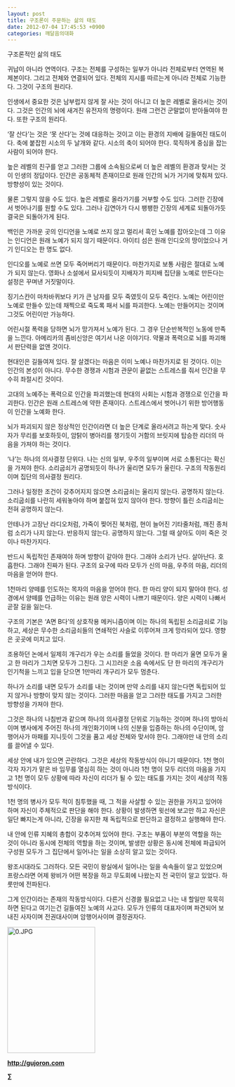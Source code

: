 ```yaml
---
layout: post
title: 구조론이 주문하는 삶의 태도
date: 2012-07-04 17:45:53 +0900
categories: 깨달음의대화
---
```

구조론적인 삶의 태도 

귀납이 아니라 연역이다. 구조는 전체를 구성하는 일부가 아니라 전체로부터 연역된 복제본이다. 그리고 전체와 연결되어 있다. 전체의 지시를 따르는게 아니라 전체로 기능한다. 그것이 구조의 원리다. 

인생에서 중요한 것은 남부럽지 않게 잘 사는 것이 아니고 더 높은 레벨로 올라서는 것이다. 그것은 인간의 뇌에 새겨진 유전자의 명령이다. 원래 그런건 군말없이 받아들여야 한다. 또한 구조의 원리다. 

‘잘 산다’는 것은 ‘못 산다’는 것에 대응하는 것이고 이는 환경의 지배에 길들여진 태도이다. 축에 붙잡힌 시소의 두 날개와 같다. 시소의 축이 되어야 한다. 묵직하게 중심을 잡는 사람이 되어야 한다. 

높은 레벨의 친구를 얻고 그러한 그룹에 소속됨으로써 더 높은 레벨의 환경과 맞서는 것이 인생의 정답이다. 인간은 공동체적 존재이므로 원래 인간의 뇌가 거기에 맞춰져 있다. 방향성이 있는 것이다. 

물론 그렇지 않을 수도 있다. 높은 레벨로 올라가기를 거부할 수도 있다. 그러한 긴장에서 벗어나기를 원할 수도 있다. 그러나 김연아가 다시 팽팽한 긴장의 세계로 되돌아가듯 결국은 되돌아가게 된다. 

백인은 가까운 곳의 인디언을 노예로 쓰지 않고 멀리서 흑인 노예를 잡아오는데 그 이유는 인디언은 원래 노예가 되지 않기 때문이다. 아이티 섬은 원래 인디오의 땅이었으나 거기 인디오는 한 명도 없다. 

인디오를 노예로 쓰면 모두 죽어버리기 때문이다. 마찬가지로 보통 사람은 절대로 노예가 되지 않는다. 영화나 소설에서 묘사되듯이 지배자가 피지배 집단을 노예로 만든다는 설정은 꾸며낸 거짓말이다. 

징기스칸이 마차바퀴보다 키가 큰 남자를 모두 죽였듯이 모두 죽인다. 노예는 어린이만 노예로 만들수 있는데 채찍으로 죽도록 패서 뇌를 파괴한다. 노예는 만들어지는 것이며 그것도 어린이만 가능하다. 

어린시절 폭력을 당하면 뇌가 망가져서 노예가 된다. 그 경우 단순반복적인 노동에 만족을 느낀다. 아메리카의 좀비신앙은 여기서 나온 이야기다. 약물과 폭력으로 뇌를 파괴해서 판단력을 없앤 것이다. 

현대인은 길들여져 있다. 잘 살겠다는 마음은 이미 노예나 마찬가지로 된 것이다. 이는 인간의 본성이 아니다. 무수한 경쟁과 시험과 관문이 끝없는 스트레스를 줘서 인간을 무수히 좌절시킨 것이다. 

고대의 노예주는 폭력으로 인간을 파괴했는데 현대의 사회는 시험과 경쟁으로 인간을 파괴한다. 인간은 원래 스트레스에 약한 존재이다. 스트레스에서 벗어나기 위한 방어행동이 인간을 노예화 한다. 

뇌가 파괴되지 않은 정상적인 인간이라면 더 높은 단계로 올라서려고 하는게 맞다. 숫사자가 무리를 보호하듯이, 암탉이 병아리를 챙기듯이 거함의 브릿지에 탑승한 리더의 마음을 가져야 하는 것이다. 

‘나’는 하나의 의사결정 단위다. 나는 신의 일부, 우주의 일부이며 서로 소통된다는 확신을 가져야 한다. 소리굽쇠가 공명되듯이 하나가 울리면 모두가 울린다. 구조의 작동원리이며 집단의 의사결정 원리다. 

그러나 일정한 조건이 갖추어지지 않으면 소리굽쇠는 울리지 않는다. 공명하지 않는다. 소리굽쇠를 나란히 세워놓아야 하며 붙잡혀 있지 않아야 한다. 방향이 틀린 소리굽쇠는 전혀 공명하지 않는다. 

안테나가 고장난 라디오처럼, 가죽이 찢어진 북처럼, 현이 늘어진 기타줄처럼, 깨진 종처럼 소리가 나지 않는다. 반응하지 않는다. 공명하지 않는다. 그럴 때 살아도 이미 죽은 것이나 마찬가지다. 

반드시 독립적인 존재여야 하며 방향이 같아야 한다. 그래야 소리가 난다. 살아난다. 호흡한다. 그래야 진짜가 된다. 구조의 요구에 따라 모두가 신의 마음, 우주의 마음, 리더의 마음을 얻어야 한다. 

1천마리 양떼를 인도하는 목자의 마음을 얻어야 한다. 한 마리 양이 되지 말아야 한다. 성경에서 양떼를 언급하는 이유는 원래 양은 시력이 나쁘기 때문이다. 양은 시력이 나빠서 곧잘 길을 잃는다. 

구조의 기본은 ‘A면 B다’의 상호작용 메커니즘이며 이는 하나의 독립된 소리굽쇠로 기능하고, 세상은 무수한 소리굽쇠들의 연쇄적인 사슬로 이루어져 크게 망라되어 있다. 영향은 곳곳에 미치고 있다. 

조용하던 논에서 일제히 개구리가 우는 소리를 들었을 것이다. 한 마리가 울면 모두가 울고 한 마리가 그치면 모두가 그친다. 그 시끄러운 소음 속에서도 단 한 마리의 개구리가 인기척을 느끼고 입을 닫으면 1만마리 개구리가 모두 멈춘다. 

하나가 소리를 내면 모두가 소리를 내는 것이며 만약 소리를 내지 않는다면 독립되어 있지 않거나 방향이 맞지 않는 것이다. 그러한 마음을 얻고 그러한 태도를 가지고 그러한 방향성을 가져야 한다. 

그것은 하나의 나침반과 같으며 하나의 의사결정 단위로 기능하는 것이며 하나의 방아쇠이며 병사에게 주어진 하나의 개인화기이며 나의 신분을 입증하는 하나의 수단이며, 암행어사가 마패를 지니듯이 그것을 품고 세상 전체와 맞서야 한다. 그래야만 내 안의 소리를 끌어낼 수 있다. 

세상 안에 내가 있으면 곤란하다. 그것은 세상의 작동방식이 아니기 때문이다. 1천 명이 각자 자기가 맡은 바 임무를 열심히 하는 것이 아니라 1천 명이 모두 리더의 마음을 가지고 1천 명이 모두 상황에 따라 자신이 리더가 될 수 있는 태도를 가지는 것이 세상의 작동방식이다. 

1천 명의 병사가 모두 적이 침투했을 때, 그 적을 사살할 수 있는 권한을 가지고 있어야 하며 자신이 주체적으로 판단을 해야 한다. 상황이 발생하면 윗선에 보고만 하고 자신은 일단 빠지는게 아니라, 긴장을 유지한 채 독립적으로 판단하고 결정하고 실행해야 한다. 

내 안에 인류 지혜의 총합이 갖추어져 있어야 한다. 구조는 부품이 부분의 역할을 하는 것이 아니라 동시에 전체의 역할을 하는 것이며, 발생한 상황은 동시에 전체에 파급되어 구성원 모두가 그 집단에서 일어나는 일을 소상히 알고 있는 것이다. 

왕조시대라도 그러하다. 모든 국민이 왕실에서 일어나는 일을 속속들이 알고 있었으며 프랑스라면 어제 왕비가 어떤 복장을 하고 무도회에 나왔는지 전 국민이 알고 있었다. 하룻만에 전파된다. 

그게 인간이라는 존재의 작동방식이다. 다른거 신경쓸 필요없고 나는 내 할일만 묵묵히 하면 된다고 여기는건 길들여진 노예의 사고다. 모두가 인류의 대표자이며 파견되어 보내진 사자이며 전권대사이며 암행어사이며 결정권자다. 





<a href="?mid=WaytoWin" target="_self"><img alt="0.JPG" src="assets/attach/images/199/290/248/123456.JPG" width="200" height="287" /> </a>







**http://gujoron.com**  


**∑**
